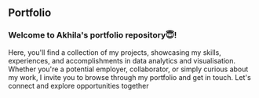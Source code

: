 ## Portfolio
### Welcome to Akhila's portfolio repository😇! 
Here, you'll find a collection of my projects, showcasing my skills, experiences, and accomplishments in data analytics and visualisation. Whether you're a potential employer, collaborator, or simply curious about my work, I invite you to browse through my portfolio and get in touch. Let's connect and explore opportunities together
